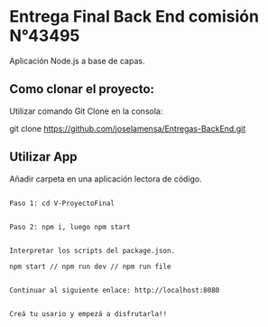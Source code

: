 # Entrega Final Back End comisión N°43495

Aplicación Node.js a base de capas.

## Como clonar el proyecto:

Utilizar comando Git Clone en la consola:

git clone https://github.com/joselamensa/Entregas-BackEnd.git

## Utilizar App

Añadir carpeta en una aplicación lectora de código.

```

Paso 1: cd V-ProyectoFinal

```

```

Paso 2: npm i, luego npm start

```

```

Interpretar los scripts del package.json.

npm start // npm run dev // npm run file

```

```

Continuar al siguiente enlace: http://localhost:8080

```

```

Creá tu usario y empezá a disfrutarla!!

```

```

```
